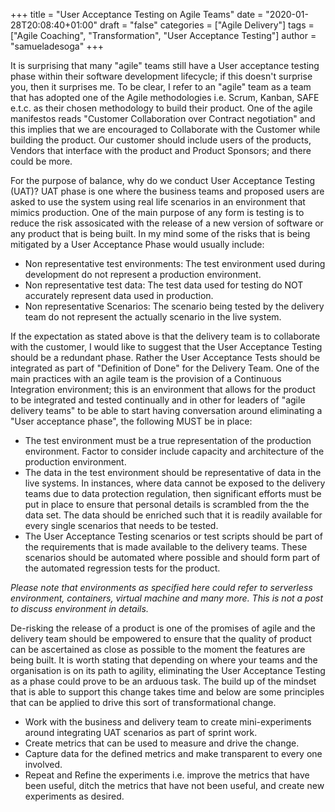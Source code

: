 +++
title = "User Acceptance Testing on Agile Teams"
date = "2020-01-28T20:08:40+01:00"
draft = "false"
categories = ["Agile Delivery"]
tags = ["Agile Coaching", "Transformation", "User Acceptance Testing"]
author = "samueladesoga"
+++

It is surprising that many "agile" teams still have a User acceptance testing phase within their software development lifecycle; if this doesn't surprise you, then it surprises me.
To be clear, I refer to an "agile" team as a team that has adopted one of the Agile methodologies i.e. Scrum, Kanban, SAFE e.t.c. as their chosen methodology to build their product.
One of the agile manifestos reads "Customer Collaboration over Contract negotiation" and this implies that we are encouraged to Collaborate with the Customer while building the product. Our customer should include users of the products, Vendors that interface with the product and Product Sponsors; and there could be more.

For the purpose of balance, why do we conduct User Acceptance Testing (UAT)? UAT phase is one where the business teams and proposed users are asked to use the system using real life scenarios in an environment that mimics production. One of the main purpose of any form is testing is to reduce the risk assosicated with the release of a new version of software or any product that is being built. In my mind some of the risks that is being mitigated by a User Acceptance Phase would usually include:

* Non representative test environments: The test environment used during development do not represent a production environment.
* Non representative test data: The test data used for testing do NOT accurately represent data used in production.
* Non representative Scenarios: The scenario being tested by the delivery team do not represent the actually scenario in the live system.

If the expectation as stated above is that the delivery team is to collaborate with the customer, I would like to suggest that the User Acceptance Testing should be a redundant phase. 
Rather the User Acceptance Tests should be integrated as part of "Definition of Done" for the Delivery Team. 
One of the main practices with an agile team is the provision of a Continuous Integration environment; this is an environment that allows for the product to be integrated and tested continually and in other for leaders of "agile delivery teams" to be able to start having conversation around eliminating a "User acceptance phase", the following MUST be in place:

* The test environment must be a true representation of the production environment. Factor to consider include capacity and architecture of the production environment.
* The data in the test environment should be representative of data in the live systems. In instances, where data cannot be exposed to the delivery teams due to data protection regulation, then significant efforts must be put in place to ensure that personal details is scrambled from the the data set. The data should be enriched such that it is readily available for every single scenarios that needs to be tested.
* The User Acceptance Testing scenarios or test scripts should be part of the requirements that is made available to the delivery teams. These scenarios should be automated where possible and should form part of the automated regression tests for the product.

*Please note that environments as specified here could refer to serverless environment, containers, virtual machine and many more. This is not a post to discuss environment in details.*

De-risking the release of a product is one of the promises of agile and the delivery team should be empowered to ensure that the quality of product can be ascertained as close as possible to the moment the features are being built. It is worth stating that depending on where your teams and the organisation is on its path to agility, eliminating the User Acceptance Testing as a phase could prove to be an arduous task. The build up of the mindset that is able to support this change takes time and below are some principles that can be applied to drive this sort of  transformational change.

* Work with the business and delivery team to create mini-experiments around integrating UAT scenarios as part of sprint work.
* Create metrics that can be used to measure and drive the change.
* Capture data for the defined metrics and make transparent to every one involved.
* Repeat and Refine the experiments i.e. improve the metrics that have been useful, ditch the metrics that have not been useful, and create new experiments as desired.



